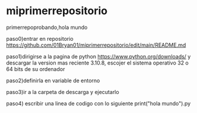 # miprimerrepositorio
primerrepoprobando,hola mundo

paso0)entrar en repositorio https://github.com/01Bryan01/miprimerrepositorio/edit/main/README.md

paso1)dirigirse a la pagina de python https://www.python.org/downloads/  y descargar la version mas reciente 3.10.8, escojer el sistema operativo 32 o 64 bits de su ordenador

paso2)definirla en variable de entorno

paso3)ir a la carpeta de descarga y ejecutarlo

paso4) escribir una linea de codigo con lo siguiente print("hola mundo").py

